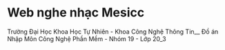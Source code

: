 # Web nghe nhạc Mesicc
Trường Đại Học Khoa Học Tự Nhiên - Khoa Công Nghệ Thông Tin__
Đồ án Nhập Môn Công Nghệ Phần Mềm - Nhóm 19 - Lớp 20_3
